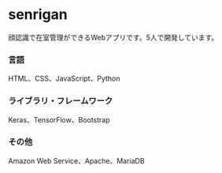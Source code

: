 # senrigan
顔認識で在室管理ができるWebアプリです。5人で開発しています。

### 言語
HTML、CSS、JavaScript、Python  

### ライブラリ・フレームワーク
Keras、TensorFlow、Bootstrap

### その他
Amazon Web Service、Apache、MariaDB
